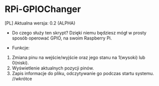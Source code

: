 # RPi-GPIOChanger
[PL]
Aktualna wersja: 0.2 (ALPHA)

- Do czego służy ten skrypt?
Dzięki niemu będziesz mógł w prosty sposób operować GPIO, na swoim Raspberry Pi.

- Funkcje:
1. Zmiana pinu na wejście/wyjście oraz jego stanu na 1(wysoki) lub 0(niski).
2. Wyświetlenie aktualnych pozycji pinów.
3. Zapis informacje do pliku, odczytywanie go podczas startu systemu. //wkrótce
